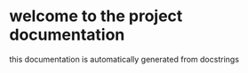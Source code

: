 # welcome to the project documentation

this documentation is automatically generated from docstrings
